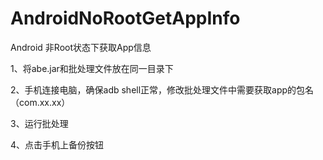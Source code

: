 # AndroidNoRootGetAppInfo
Android 非Root状态下获取App信息

1、将abe.jar和批处理文件放在同一目录下

2、手机连接电脑，确保adb shell正常，修改批处理文件中需要获取app的包名（com.xx.xx）

3、运行批处理

4、点击手机上备份按钮
